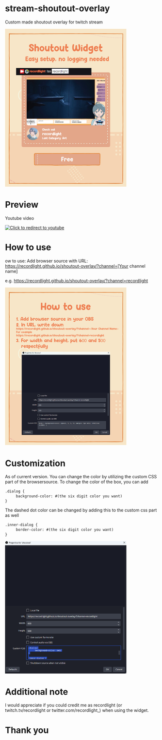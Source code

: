 # stream-shoutout-overlay
Custom made shoutout overlay for twitch stream


<img src="./documentation/image/promotion.jpg" width="400">


# Preview
Youtube video

[![Click to redirect to youtube](https://img.youtube.com/vi/YIm7S8_mzm4/0.jpg)](https://www.youtube.com/watch?v=YIm7S8_mzm4)

# How to use
ow to use:
Add browser source with URL: https://recordlight.github.io/shoutout-overlay/?channel=[Your channel name]

e.g. https://recordlight.github.io/shoutout-overlay/?channel=recordlight

<img src="./documentation/image/instruction.jpg" width="400">




# Customization
As of current version. You can change the color by utilizing the custom CSS part of the browsersource. To change the color of the box, you can add
```
.dialog {
     background-color: #(the six digit color you want)
}
```

The dashed dot color can be changed by adding this to the custom css part as well
```
.inner-dialog {
     border-color: #(the six digit color you want)
}
```


<img src="./documentation/image/customization.png" width="400">

# Additional note
I would appreciate if you could credit me as recordlight (or twitch.tv/recordlight or twitter.com/recordlight_) when using the widget.

# Thank you